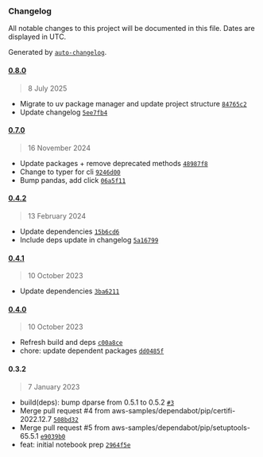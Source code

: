 ### Changelog

All notable changes to this project will be documented in this file. Dates are displayed in UTC.

Generated by [`auto-changelog`](https://github.com/CookPete/auto-changelog).

#### [0.8.0](https://github.com/aws-samples/scp-analyzer/compare/0.7.0...0.8.0)

> 8 July 2025

- Migrate to uv package manager and update project structure [`84765c2`](https://github.com/aws-samples/scp-analyzer/commit/84765c29bbc420ca24d96159f9ce8ea0561e5728)
- Update changelog [`5ee7fb4`](https://github.com/aws-samples/scp-analyzer/commit/5ee7fb466a16ec3749bfb86d02e7acff00daa053)

#### [0.7.0](https://github.com/aws-samples/scp-analyzer/compare/0.4.2...0.7.0)

> 16 November 2024

- Update packages + remove deprecated methods [`48987f8`](https://github.com/aws-samples/scp-analyzer/commit/48987f8f17c33917c1475c06102322dd4968f216)
- Change to typer for cli [`9246d00`](https://github.com/aws-samples/scp-analyzer/commit/9246d004da1c9d0a14b6d669304bfbf4e599e090)
- Bump pandas, add click [`06a5f11`](https://github.com/aws-samples/scp-analyzer/commit/06a5f11a4b189d6f3acc2085d10dd3338289b054)

#### [0.4.2](https://github.com/aws-samples/scp-analyzer/compare/0.4.1...0.4.2)

> 13 February 2024

- Update dependencies [`15b6cd6`](https://github.com/aws-samples/scp-analyzer/commit/15b6cd632efa3b1cd72b3075fb27f29c56fc6ab6)
- Include deps update in changelog [`5a16799`](https://github.com/aws-samples/scp-analyzer/commit/5a1679926563151f22d0cab9d31de146e0741140)

#### [0.4.1](https://github.com/aws-samples/scp-analyzer/compare/0.4.0...0.4.1)

> 10 October 2023

- Update dependencies [`3ba6211`](https://github.com/aws-samples/scp-analyzer/commit/3ba62110f37b119975d27226e2ae1b326eea3818)

#### [0.4.0](https://github.com/aws-samples/scp-analyzer/compare/0.3.2...0.4.0)

> 10 October 2023

- Refresh build and deps [`c00a8ce`](https://github.com/aws-samples/scp-analyzer/commit/c00a8ce10e1d4bb3a75553294b73ac7026b7a6b1)
- chore: update dependent packages [`dd0485f`](https://github.com/aws-samples/scp-analyzer/commit/dd0485f28cd885ac562994c3905484c4c29711c5)

#### 0.3.2

> 7 January 2023

- build(deps): bump dparse from 0.5.1 to 0.5.2 [`#3`](https://github.com/aws-samples/scp-analyzer/pull/3)
- Merge pull request #4 from aws-samples/dependabot/pip/certifi-2022.12.7 [`508bd32`](https://github.com/aws-samples/scp-analyzer/commit/508bd32af1ed9643429048bca1911a3732de325c)
- Merge pull request #5 from aws-samples/dependabot/pip/setuptools-65.5.1 [`e9039b0`](https://github.com/aws-samples/scp-analyzer/commit/e9039b01890c0586566963404b18497224c3308f)
- feat: initial notebook prep [`2964f5e`](https://github.com/aws-samples/scp-analyzer/commit/2964f5e62657afdb149c21add8081fe864207636)
